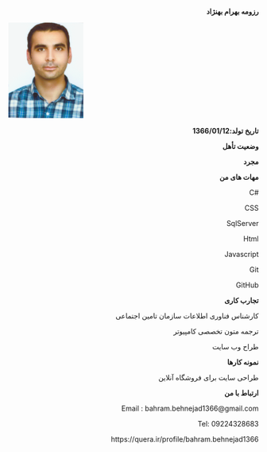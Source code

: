 <p dir="rtl" align="right"><b>رزومه بهرام بهنژاد</b></p>
<img src="profile.png">
 <p dir="rtl" align="right"><b>تاریخ تولد:1366/01/12</b></p>
 <p dir="rtl" align="right"><b></b></p>
 <p dir="rtl" align="right"><b>وضعیت تأهل</b></p>
 <p dir="rtl" align="right"><b>مجرد</b></p>
 
 

 <p dir="rtl" align="right"><b>مهات های من</b></p>
 <p align="right">C#</p>
 <p align="right">CSS</p>
 <p align="right">SqlServer</p>
 <p align="right">Html</p>
 <p align="right">Javascript</p>
 <p align="right">Git</p>
 <p align="right">GitHub</p>
 <p align="right"><b>تجارب کاری</b></p>
   <p align="right">کارشناس فناوری اطلاعات سازمان تامین اجتماعی</p>
   <p align="right">ترجمه متون تخصصی کامپیوتر</p>
   <p align="right">طراح وب سایت</p>
 <p align="right"><b>نمونه کارها</b></p>
 <p align="right">طراحی سایت برای فروشگاه آنلاین</p>
 <p align="right"><b>ارتباط با من</b></p>
  <p align="right">Email : bahram.behnejad1366@gmail.com</p>
  <p align="right">Tel: 09224328683</p>
<p align="right">https://quera.ir/profile/bahram.behnejad1366</p>

